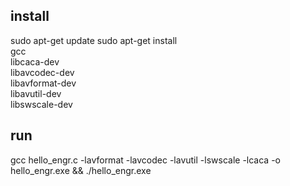 ## install 
sudo apt-get update
sudo apt-get install \
    gcc \
    libcaca-dev \
    libavcodec-dev \
    libavformat-dev \
    libavutil-dev \
    libswscale-dev

## run
gcc hello_engr.c -lavformat -lavcodec -lavutil -lswscale -lcaca -o hello_engr.exe && ./hello_engr.exe
